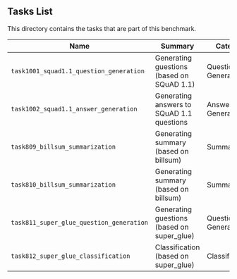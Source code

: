 ## Tasks List 

This directory contains the tasks that are part of this benchmark. 


Name | Summary | Category
---- | ----------- | --------
`task1001_squad1.1_question_generation` | Generating guestions (based on SQuAD 1.1) | Question Generation  
`task1002_squad1.1_answer_generation` | Generating answers to SQuAD 1.1 questions | Answer Generation
`task809_billsum_summarization` | Generating summary (based on billsum) | Summarization
`task810_billsum_summarization` | Generating summary (based on billsum) | Summarization
`task811_super_glue_question_generation` | Generating guestions (based on super_glue) | Question Generation  
`task812_super_glue_classification` | Classification (based on super_glue) | Classification
